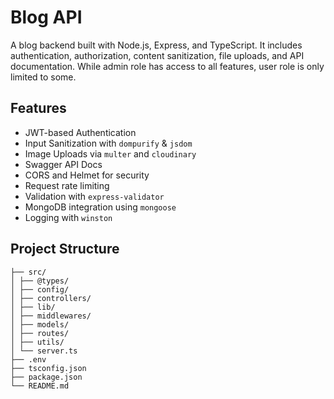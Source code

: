 # Blog API

A blog backend built with Node.js, Express, and TypeScript. It includes authentication, authorization, content sanitization, file uploads, and API documentation. While admin role has access to all features, user role is only limited to some.

## Features

- JWT-based Authentication
- Input Sanitization with `dompurify` & `jsdom`
- Image Uploads via `multer` and `cloudinary`
- Swagger API Docs
- CORS and Helmet for security
- Request rate limiting
- Validation with `express-validator`
- MongoDB integration using `mongoose`
- Logging with `winston`

## Project Structure

```
├── src/
│ ├── @types/
│ ├── config/
│ ├── controllers/
│ ├── lib/
│ ├── middlewares/
│ ├── models/
│ ├── routes/
│ ├── utils/
│ └── server.ts
├── .env
├── tsconfig.json
├── package.json
└── README.md
```
